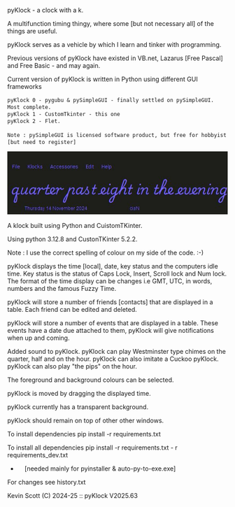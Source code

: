 pyKlock - a clock with a k.

A multifunction timing thingy, where some [but not necessary all] of the things are useful.

pyKlock serves as a vehicle by which I learn and tinker with programming.

Previous versions of pyKlock have existed in VB.net, Lazarus [Free Pascal] and Free Basic - and may again.

Current version of pyKlock is written in Python using different GUI frameworks

    pyKlock 0 - pygubu & pySimpleGUI - finally settled on pySimpleGUI.  Most complete.
    pyKlock 1 - CustomTkinter - this one
    pyKlock 2 - Flet.

    Note : pySimpleGUI is licensed software product, but free for hobbyist [but need to register]

<img src="resources\pyKlock.jpg" title="pyKlock Display" alt="" data-align="center">

A klock built using Python and CuistomTKinter.

Using python 3.12.8 and CustonTKinter 5.2.2.

Note : I use the correct spelling of colour on my side of the code.  :-)

pyKlock displays the time [local], date, key status and the computers idle time.
Key status is the status of Caps Lock, Insert, Scroll lock and Num lock.
The format of the time display can be changes i.e GMT, UTC, in words, numbers and the famous Fuzzy Time.

pyKlock will store a number of friends [contacts] that are displayed in a table.
Each friend can be edited and deleted.

pyKlock will store a number of events that are displayed in a table.
These events have a date due attached to them, pyKlock will give notifications when up and coming.

Added sound to pyKlock.
    pyKlock can play Westminster type chimes on the quarter, half and on the hour.
    pyKlock can also imitate a Cuckoo pyKlock.
    pyKlock can also play "the pips" on the hour.

The foreground and background colours can be selected.

pyKlock is moved by dragging the displayed time.

pyKlock currently has a transparent background.

pyKlock should remain on top of other other windows.

To install dependencies pip install -r requirements.txt

To install all dependencies pip install -r requirements.txt - r requirements_dev.txt

-     [needed mainly for pyinstaller & auto-py-to-exe.exe]

For changes see history.txt

Kevin Scott (C) 2024-25 :: pyKlock V2025.63
